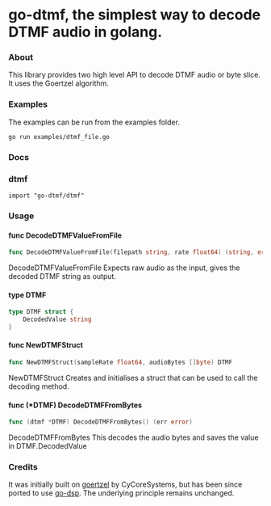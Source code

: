 # go-dtmf, the simplest way to decode DTMF audio in golang. 

### About
This library provides two high level API to decode DTMF audio or byte slice. 
It uses the Goertzel algorithm. 

### Examples
The examples can be run from the examples folder.

``go run examples/dtmf_file.go``

### Docs

### dtmf

    import "go-dtmf/dtmf"


### Usage

#### func  DecodeDTMFValueFromFile

```go
func DecodeDTMFValueFromFile(filepath string, rate float64) (string, error)
```
DecodeDTMFValueFromFile Expects raw audio as the input, gives the decoded DTMF
string as output.

#### type DTMF

```go
type DTMF struct {
	DecodedValue string
}
```


#### func  NewDTMFStruct

```go
func NewDTMFStruct(sampleRate float64, audioBytes []byte) DTMF
```
NewDTMFStruct Creates and initialises a struct that can be used to call the
decoding method.

#### func (*DTMF) DecodeDTMFFromBytes

```go
func (dtmf *DTMF) DecodeDTMFFromBytes() (err error)
```
DecodeDTMFFromBytes This decodes the audio bytes and saves the value in
DTMF.DecodedValue


### Credits
It was initially built on [goertzel](https://github.com/CyCoreSystems/goertzel) by CyCoreSystems, but has been since ported to use [go-dsp](https://github.com/samuel/go-dsp).
The underlying principle remains unchanged.